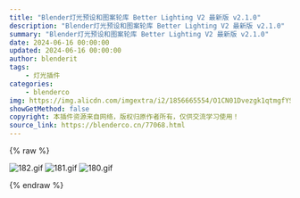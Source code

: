 ```yaml
---
title: "Blender灯光预设和图案轮库 Better Lighting V2 最新版 v2.1.0"
description: "Blender灯光预设和图案轮库 Better Lighting V2 最新版 v2.1.0"
summary: "Blender灯光预设和图案轮库 Better Lighting V2 最新版 v2.1.0"
date: 2024-06-16 00:00:00
updated: 2024-06-16 00:00:00
author: blenderit
tags: 
    - 灯光插件
categories:
    - blenderco
img: https://img.alicdn.com/imgextra/i2/1856665554/O1CN01Dvezgk1qtmgfYS86R_!!1856665554.gif
showGetMethod: false
copyright: 本插件资源来自网络，版权归原作者所有，仅供交流学习使用！
source_link: https://blenderco.cn/77068.html
---
```


{% raw %}
<p><img src="https://img.alicdn.com/imgextra/i2/1856665554/O1CN01Dvezgk1qtmgfYS86R_!!1856665554.gif" alt="182.gif"> <img src="https://img.alicdn.com/imgextra/i2/1856665554/O1CN01x0CFCW1qtmgk4YvAW_!!1856665554.gif" alt="181.gif"> <img src="https://img.alicdn.com/imgextra/i3/1856665554/O1CN019eft9m1qtmgnJsM5Y_!!1856665554.gif" alt="180.gif"></p>
<div style="display: none">blenderco</div>
{% endraw %}